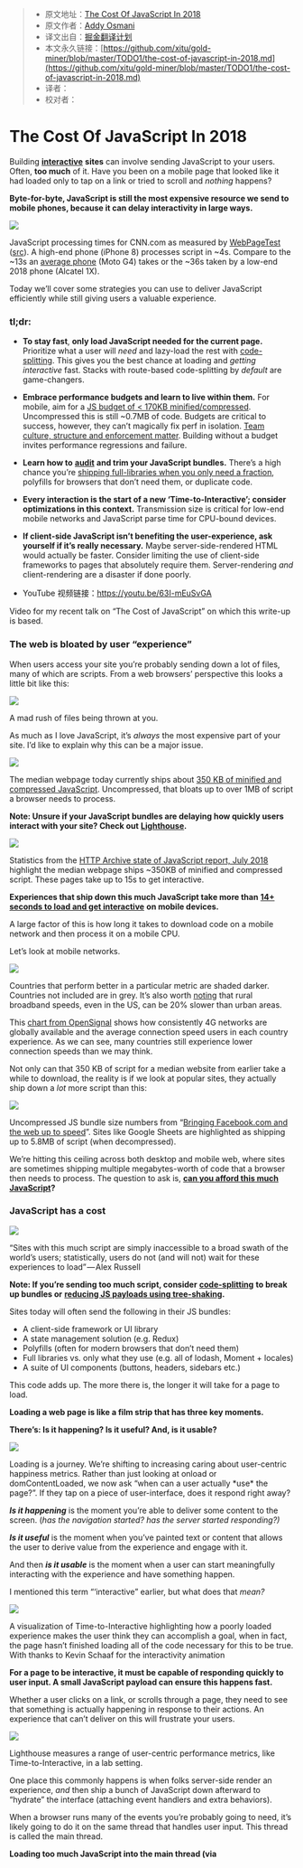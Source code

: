 > * 原文地址：[The Cost Of JavaScript In 2018](https://medium.com/@addyosmani/the-cost-of-javascript-in-2018-7d8950fbb5d4)
> * 原文作者：[Addy Osmani](https://medium.com/@addyosmani?source=post_header_lockup)
> * 译文出自：[掘金翻译计划](https://github.com/xitu/gold-miner)
> * 本文永久链接：[https://github.com/xitu/gold-miner/blob/master/TODO1/the-cost-of-javascript-in-2018.md](https://github.com/xitu/gold-miner/blob/master/TODO1/the-cost-of-javascript-in-2018.md)
> * 译者：
> * 校对者：

# The Cost Of JavaScript In 2018

Building [**interactive**](https://philipwalton.com/articles/why-web-developers-need-to-care-about-interactivity/) **sites** can involve sending JavaScript to your users. Often, **too much** of it. Have you been on a mobile page that looked like it had loaded only to tap on a link or tried to scroll and _nothing_ happens?

**Byte-for-byte, JavaScript is still the most expensive resource we send to mobile phones, because it can delay interactivity in large ways.**

![](https://cdn-images-1.medium.com/max/2000/1*0WzELcRwNUj0gS89mTxFHg.png)

JavaScript processing times for CNN.com as measured by [WebPageTest](https://webpagetest.org) ([src](http://bit.ly/jscost-wpt)). A high-end phone (iPhone 8) processes script in ~4s. Compare to the ~13s an [average phone](https://infrequently.org/2017/10/can-you-afford-it-real-world-web-performance-budgets/) (Moto G4) takes or the ~36s taken by a low-end 2018 phone (Alcatel 1X).

Today we’ll cover some strategies you can use to deliver JavaScript efficiently while still giving users a valuable experience.

### tl;dr:

*   **To stay fast**, **only load JavaScript needed for the current page.** Prioritize what a user will _need_ and lazy-load the rest with [code-splitting](https://webpack.js.org/guides/code-splitting/). This gives you the best chance at loading and _getting interactive_ fast. Stacks with route-based code-splitting by _default_ are game-changers.
*   **Embrace performance budgets and learn to live within them.** For mobile, aim for a [JS budget of < 170KB minified/compressed](https://infrequently.org/2017/10/can-you-afford-it-real-world-web-performance-budgets/). Uncompressed this is still ~0.7MB of code. Budgets are critical to success, however, they can’t magically fix perf in isolation. [Team culture, structure and enforcement matter](https://twitter.com/tkadlec/status/1018529148862652417?s=19). Building without a budget invites performance regressions and failure.
*   **Learn how to** [**audit**](https://nolanlawson.com/2018/03/20/smaller-lodash-bundles-with-webpack-and-babel/) **and trim your JavaScript bundles.** There’s a high chance you’re [shipping full-libraries when you only need a fraction](https://github.com/GoogleChromeLabs/webpack-libs-optimizations), polyfills for browsers that don’t need them, or duplicate code.
*   **Every interaction is the start of a new ‘Time-to-Interactive’; consider optimizations in this context.** Transmission size is critical for low-end mobile networks and JavaScript parse time for CPU-bound devices.
*   **If client-side JavaScript isn’t benefiting the user-experience, ask yourself if it’s really necessary.** Maybe server-side-rendered HTML would actually be faster. Consider limiting the use of client-side frameworks to pages that absolutely require them. Server-rendering _and_ client-rendering are a disaster if done poorly.

* YouTube 视频链接：https://youtu.be/63I-mEuSvGA

Video for my recent talk on “The Cost of JavaScript” on which this write-up is based.

### The web is bloated by user “experience”

When users access your site you’re probably sending down a lot of files, many of which are scripts. From a web browsers’ perspective this looks a little bit like this:

![](https://cdn-images-1.medium.com/max/1600/1*9s1xVNn5DdkszfTTcYpaAQ.gif)

A mad rush of files being thrown at you.

As much as I love JavaScript, it’s _always_ the most expensive part of your site. I’d like to explain why this can be a major issue.

![](https://cdn-images-1.medium.com/max/1600/0*_hiZH3mzu13KzyXK)

The median webpage today currently ships about [350 KB of minified and compressed JavaScript](https://beta.httparchive.org/reports/state-of-javascript#bytesJs). Uncompressed, that bloats up to over 1MB of script a browser needs to process.

**Note: Unsure if your JavaScript bundles are delaying how quickly users interact with your site? Check out** [**Lighthouse**](https://developers.google.com/web/tools/lighthouse/)**.**

![](https://cdn-images-1.medium.com/max/1600/0*Nkmoqw_iDSXAv92W)

Statistics from the [HTTP Archive state of JavaScript report, July 2018](https://httparchive.org/reports/state-of-javascript) highlight the median webpage ships ~350KB of minified and compressed script. These pages take up to 15s to get interactive.

**Experiences that ship down this much JavaScript take more than** [**14+ seconds to load and get interactive**](https://beta.httparchive.org/reports/loading-speed#ttci) **on mobile devices.**

A large factor of this is how long it takes to download code on a mobile network and then process it on a mobile CPU.

Let’s look at mobile networks.

![](https://cdn-images-1.medium.com/max/1600/1*BJLqjBqX0n7mNg0YRKIimA.png)

Countries that perform better in a particular metric are shaded darker. Countries not included are in grey. It’s also worth [noting](https://www.telecompetitor.com/report-u-s-rural-mobile-broadband-speeds-are-20-9-slower-than-urban/) that rural broadband speeds, even in the US, can be 20% slower than urban areas.

This [chart from OpenSignal](https://opensignal.com/reports/2018/02/global-state-of-the-mobile-network) shows how consistently 4G networks are globally available and the average connection speed users in each country experience. As we can see, many countries still experience lower connection speeds than we may think.

Not only can that 350 KB of script for a median website from earlier take a while to download, the reality is if we look at popular sites, they actually ship down a _lot_ more script than this:

![](https://cdn-images-1.medium.com/max/1600/1*NPopFbfbpNG63w2Q9dyBXA.jpeg)

Uncompressed JS bundle size numbers from “[Bringing Facebook.com and the web up to speed](https://www.youtube.com/watch?v=XhOIE3l8GEY)”. Sites like Google Sheets are highlighted as shipping up to 5.8MB of script (when decompressed).

We’re hitting this ceiling across both desktop and mobile web, where sites are sometimes shipping multiple megabytes-worth of code that a browser then needs to process. The question to ask is, [**can you afford this much JavaScript**](https://infrequently.org/2017/10/can-you-afford-it-real-world-web-performance-budgets/)**?**

### JavaScript has a cost

![](https://cdn-images-1.medium.com/max/1600/1*rLRvJH6gJcTTipr7FwzS2g.jpeg)

“Sites with this much script are simply inaccessible to a broad swath of the world’s users; statistically, users do not (and will not) wait for these experiences to load” — Alex Russell

**Note: If you’re sending too much script, consider** [**code-splitting**](https://webpack.js.org/guides/code-splitting/) **to break up bundles or** [**reducing JS payloads using tree-shaking**](https://developers.google.com/web/fundamentals/performance/optimizing-javascript/tree-shaking/)**.**

Sites today will often send the following in their JS bundles:

*   A client-side framework or UI library
*   A state management solution (e.g. Redux)
*   Polyfills (often for modern browsers that don’t need them)
*   Full libraries vs. only what they use (e.g. all of lodash, Moment + locales)
*   A suite of UI components (buttons, headers, sidebars etc.)

This code adds up. The more there is, the longer it will take for a page to load.

**Loading a web page is like a film strip that has three key moments.**

**There’s: Is it happening? Is it useful? And, is it usable?**

![](https://cdn-images-1.medium.com/max/2000/1*cY6o73ABky4uEQYZs-xa1w.png)

Loading is a journey. We’re shifting to increasing caring about user-centric happiness metrics. Rather than just looking at onload or domContentLoaded, we now ask “when can a user actually \*use\* the page?”. If they tap on a piece of user-interface, does it respond right away?

**_Is it happening_** is the moment you’re able to deliver some content to the screen. (_has the navigation started? has the server started responding?)_

**_Is it useful_** is the moment when you’ve painted text or content that allows the user to derive value from the experience and engage with it.

And then **_is it usable_** is the moment when a user can start meaningfully interacting with the experience and have something happen.

I mentioned this term “‘interactive” earlier, but what does that _mean?_

![](https://cdn-images-1.medium.com/max/1600/1*ow6eliCJiSeX7-Ri4hOA5Q.gif)

A visualization of Time-to-Interactive highlighting how a poorly loaded experience makes the user think they can accomplish a goal, when in fact, the page hasn’t finished loading all of the code necessary for this to be true. With thanks to Kevin Schaaf for the interactivity animation

**For a page to be interactive, it must be capable of responding quickly to user input. A small JavaScript payload can ensure this happens fast.**

Whether a user clicks on a link, or scrolls through a page, they need to see that something is actually happening in response to their actions. An experience that can’t deliver on this will frustrate your users.

![](https://cdn-images-1.medium.com/max/1600/1*AWph87YYR1HXfg5CqM-92w.png)

Lighthouse measures a range of user-centric performance metrics, like Time-to-Interactive, in a lab setting.

One place this commonly happens is when folks server-side render an experience, _and_ then ship a bunch of JavaScript down afterward to “hydrate” the interface (attaching event handlers and extra behaviors).

When a browser runs many of the events you’re probably going to need, it’s likely going to do it on the same thread that handles user input. This thread is called the main thread.

**Loading too much JavaScript into the main thread (via <script>, etc) is the issue. Pulling JS into a [Web Worker](https://developer.mozilla.org/en-US/docs/Web/API/Web_Workers_API/Using_web_workers) or caching via a [Service Worker](https://developers.google.com/web/fundamentals/primers/service-workers/) doesn’t have the same negative Time-to-Interactive impact.**

* YouTube 视频链接：https://youtu.be/N5vFvJUBS28

Here’s an example where a user may tap around some UI. Ordinarily, they might check a checkbox or click a link and everything’s going to work perfectly fine. But if we simulate blocking the main thread, nothing’s able to happen. They are not able to check that checkbox or click links because the main thread is blocked.

Avoid blocking the main thread as much as possible. **For more, see “**[**Why web developers need to care about interactivity**](https://philipwalton.com/articles/why-web-developers-need-to-care-about-interactivity/)**”**

We’re seeing teams we partner with suffer JavaScript impacting interactivity across many types of sites.

![](https://cdn-images-1.medium.com/max/2000/0*BGDRqwiFeqauZCjG)

JavaScript can delay interactivity for visible elements. Visualized are a number of UI elements from Google Search where

**Too much (main thread) JavaScript can delay interactivity for visible elements. This can be a challenge for many companies.**

Above are a few examples from Google Search where you could start tapping around the UI, but if a site is shipping too much JavaScript down, there could be a delay before something actually happens. This can leave the user feeling a bit frustrated. Ideally, we want all experiences to get interactive as soon as possible.

![](https://cdn-images-1.medium.com/max/1600/1*aOLAh7nA_fXh_FM8akr63g.png)

Time-to-Interactive of news.google.com as measured by WebPageTest and Lighthouse ([source](https://docs.google.com/spreadsheets/d/1x0LQV5oQsX3MdYe1lcy_gw3FzdJ0kNPUP2-cAl4N2g4/edit?usp=sharing))

Measuring the Time-to-Interactive of Google News on mobile, we observe large variance between a high-end getting interactive in ~7s vs. a low-end device getting interactive in 55s. So, **what is a good target for interactivity?**

![](https://cdn-images-1.medium.com/max/1600/0*meHJxq_65q6xDDzx)

When it comes to [Time to Interactive](https://philipwalton.com/articles/why-web-developers-need-to-care-about-interactivity/), we feel your baseline should be getting interactive in under five seconds on a slow 3G connection on a median mobile device. **“But, my users are all on fast networks and high-end phones!”** …are they? You may be on “fast” coffee-shop WiFi but effectively only getting 2G or 3G speeds. Variability matters.

**Who has shipped less JavaScript and reduced their Time-to-Interactive?**

![](https://i.loli.net/2018/08/05/5b664175e3215.png)

*   [Pinterest reduced their JavaScript bundles from 2.5MB to < 200KB and Time-to-Interactive reduced from 23s to 5.6s](https://medium.com/dev-channel/a-pinterest-progressive-web-app-performance-case-study-3bd6ed2e6154). Revenue went up 44%, sign-ups are up 753%, [weekly active users on mobile web are up 103%](https://medium.com/@Pinterest_Engineering/a-one-year-pwa-retrospective-f4a2f4129e05).
*   [AutoTrader reduced their JavaScript bundle sizes by 56% and reduced Time-to-Interactive for their pages by ~50%](https://engineering.autotrader.co.uk/2017/07/24/how-we-halved-page-load-times.html).
*   [Nikkei reduced their JavaScript bundle size by 43% and Time-to-Interactive improved by 14s.](https://youtu.be/Mv-l3-tJgGk?t=1967)

**Let’s design for a more resilient mobile web that doesn’t rely as heavily on large JavaScript payloads.**

Interactivity impacts a lot of things. It can be impacted by a person loading your website on a mobile data plan, or coffee shop WiFi, or just them being on the go with intermittent connectivity.

![](https://cdn-images-1.medium.com/max/1600/0*FmOIooRFANn297xe)

When this happens, and you have a lot of JavaScript that needs to be processed, users can end up waiting for the site to actually render anything. Or, if something _does_ render, they can be waiting a long time before they can interact with anything on the page. Ideally, shipping less JavaScript would alleviate these issues.

### Why is JavaScript so expensive?

To explain how JavaScript can have such a large cost, I’d like to walk you through what happens when you send content to a browser. A user types a URL into the browser’s address bar:

![](https://cdn-images-1.medium.com/max/1600/1*coL6SP0HpbXNhplgquE6dQ.gif)

A request is sent to a server which then returns some markup. The browser then parses that markup and discovers the necessary CSS, JavaScript, and images. Then, the browser has to fetch and process all of those resources.

The above scenario is an accurate depiction of what happens in Chrome when it processes everything that you send down (yes, it’s a giant emoji factory).

One of the challenges here is that JavaScript ends up being a bottleneck. Ideally, we want to be able to paint pixels quickly, and then have the page interactive. But if JavaScript is a bottleneck, you can end up just looking at something that you can’t actually interact with.

**We want to prevent JavaScript from being a bottleneck to modern experiences.**

One thing to keep in mind as an industry is that, if we want to be fast at JavaScript, we have to download it, parse it, compile it, _and_ execute it quickly.

![](https://cdn-images-1.medium.com/max/1600/1*SGGG24veeEwKusauwhIeUA.png)

That means we have to be fast at the network transmission _and_ the processing side of things for our scripts.

**If you spend a long time parsing and compiling script in a JavaScript engine, that delays how soon a user can interact with your experience.**

To provide some data about this, here’s a breakdown of where [V8](https://developers.google.com/v8/) (Chrome’s JavaScript engine) spends its time while it processes a page containing script:

![](https://cdn-images-1.medium.com/max/2000/1*NPtzv8seEPgfftIBQ1Fh7Q.png)

JavaScript parse/compile = 10–30% of the time spent in V8 (Chrome’s JS engine) during page load

The orange represents all the time spent parsing JavaScript that popular sites are sending down. In yellow, is the time spent compiling. Together, these take anywhere up to 30% of the time it takes to process the JavaScript for your page — this is a real cost.

As of Chrome 66, V8 [compiles code on a background thread](https://v8project.blogspot.com/2018/03/v8-release-66.html), reducing compile time by up to 20%. But parse and compile are still very costly and it’s rare to see a large script actually execute in under 50ms, even if compiled off-thread.

**Another thing to keep in mind with JavaScript is that all bytes are not equal. A 200 KB script and a 200 KB image have very different costs.**

![](https://cdn-images-1.medium.com/max/1600/0*fFKw1fQlh2zs_BuT)

Not all bytes weigh the same. A 200KB script has a very different set of costs to a 200KB JPG outside of the raw network transmission times for both sets of bytes.

They might take the same amount of time to download, but when it comes to processing we’re dealing with very different costs.

A JPEG image needs to be decoded, rasterized, and painted on the screen. A JavaScript bundle needs to be downloaded and then parsed, compiled, executed —and there are a number of [other steps](https://www.youtube.com/watch?v=5nmpokoRaZI) that an engine needs to complete. Just be aware that these costs are not quite equivalent.

One of the reasons why they start to add up and matter is mobile.

### Mobile is a spectrum.

![](https://cdn-images-1.medium.com/max/1600/0*hq6y6Ga2dBFA3T8m)

Mobile is a spectrum composed of cheap/low-end, median and high-end devices.

**If we’re fortunate, we may have a high-end or median end phone. The reality is that not all users will have those devices**.

They may be on a low-end or median phone, and the disparity between these multiple classes of devices can be quite stark due too; thermal throttling, difference in cache sizes, CPU, GPU — you can end up experiencing quite different processing times for resources like JavaScript, depending on the device you’re using. [Your users on low-end phones may even be in the U.S](https://www.androidauthority.com/android-go-usa-market-773723/).

![](https://cdn-images-1.medium.com/max/2000/1*l25BNM-2lJrwFXDJkcs6vw.png)

“Insights into the 2.3 Billion Android Smartphones” by [newzoo](https://newzoo.com/insights/articles/insights-into-the-2-3-billion-android-smartphones-in-use-around-the-world/). Android has a 75.9% share of the global market with a predicted 300m more smartphones joining the market in 2018. Many of these will be budget Android devices.

Here’s a breakdown of how long it takes to parse JavaScript across a spectrum of hardware available in 2018:

![](https://cdn-images-1.medium.com/max/2000/1*fA-I6ujh-3sJAZVKGsQYLw.png)

Processing (parse/compile) times for 1MB of uncompressed JavaScript (<200KB minified and gzipped) manually profiled on real devices. ([src](http://bit.ly/jscost-wpt))

At the top we have high-end devices, like the iPhone 8, which process script relatively quickly. Lower down we have more average phones like the Moto G4 and the <$100 Alcatel 1X. Notice the difference in processing times?

[**Android phones are getting cheaper, not faster, over time**](https://twitter.com/slightlylate/status/919989184881876992)**. These devices are frequently CPU poor with tiny L2/L3 cache sizes.** You are failing your average users if you’re expecting them to all have high-end hardware.

Let’s look at a more practical version of this problem using script from a real-world site. Here’s the JS processing time for CNN.com:

![](https://cdn-images-1.medium.com/max/1600/1*0WzELcRwNUj0gS89mTxFHg.png)

JavaScript processing times for CNN.com via WebPageTest ([src](http://bit.ly/jscost-wpt))

**On an iPhone 8 (using the** [**A11**](https://en.wikipedia.org/wiki/Apple_A11) **chip) it takes nine seconds less to process CNN’s JavaScript than it does on an average phone**. That’s nine seconds quicker that experience could get interactive.

Now that WebPageTest supports the Alcatel 1X (~$100 phone sold in the U.S, [sold out at launch](https://www.androidpolice.com/2018/06/05/100-android-go-powered-alcatel-1x-goes-sale-amazon-us-next-week/)) we can also look at filmstrips for CNN loading on mid-lower end hardware. Slow doesn’t even **begin** to describe this:

![](https://cdn-images-1.medium.com/max/2000/1*PUR1dshgh8en2CDjXbg4NQ.png)

Comparison of loading CNN.com, a JavaScript-heavy site, over 3G on mid-lower end hardware ([source](https://www.webpagetest.org/video/compare.php?tests=180721_V8_c83c67c7e43ea7fa25e2be44183cc613,180721_HA_06d4462ee963136187e4faf2b079ee8f,180721_3D_8b2177b325796754562f03b755b8dca0)). The Alcatel 1X takes **65s** to fully load.

**This hints that maybe we need to stop taking fast networks and fast devices for granted.**

![](https://cdn-images-1.medium.com/max/1600/0*2MLoORpHqgI5McaN)

Some users are not going to be on a fast network or have the latest and greatest phone, so it’s vital that we start testing on real phones and real networks . Variability is a real issue.

**“Variability is what kills the User Experience” — Ilya Grigorik. Fast devices can actually sometimes be slow. Fast networks can be slow, variability can end up making absolutely everything slow.**

When variance can kill the user experience, developing with a slow baseline ensures everyone (both on fast and slow setups) benefits. If your team can take a look at their analytics and understand exactly what devices your users are actually accessing your site with, that’ll give you a hint at what devices you should probably have in the office to test your site with.

![](https://cdn-images-1.medium.com/max/1600/0*RY3I1IoGDBk9Un5V)

Test on real phones & networks.

[webpagetest.org/easy](https://www.webpagetest.org/easy) has a number of Moto G4 preconfigured under the “Mobile” profiles. This is valuable in case you’re unable to purchase your own set of median-class hardware for testing.

There’s a number of profiles set up there that you can use today that already have popular devices pre-configured. For example, we’ve got some median mobile devices like the Moto G4 ready for testing.

It’s also important to test on representative networks. Although I’ve talked about how important low end and median phones are, [Brian Holt](https://twitter.com/holtbt?lang=en) made this [great point](https://twitter.com/michaellnorth/status/935547616682827776): **it’s really important to know your audience.**

![](https://cdn-images-1.medium.com/max/1600/0*mrAZ1DHd5AQa9Y5m)

“Knowing your audience and then appropriately focusing the performance of your application is critical” — Brian Holt ([src](https://www.oreilly.com/ideas/brian-holt-on-learning-javascript-and-understanding-how-to-scale-a-website))

**Not every site needs to perform well on 2G on a low-end phone**. That said, **aiming for a high level of performance across the entire spectrum is not a bad thing to do.**

![](https://cdn-images-1.medium.com/max/1600/1*52chYK9_1rc9UNvz3w3q2Q.jpeg)

Google Analytics > Audience > Mobile > Devices visualizes what devices & operating systems visit your site.

You may have a wide range of users on the higher end of the spectrum, or in a different part of the spectrum. Just be aware of the data behind your sites, so that you can make a reasonable call on how much all of this matters.

If you want JavaScript to be fast, pay attention to download times for low end networks. The improvements you can make there are: ship less code, minify your source, take advantage of compression (i.e., [gzip](https://www.gnu.org/software/gzip/), [Brotli](https://github.com/google/brotli), and [Zopfli](https://github.com/google/zopfli)).

![](https://cdn-images-1.medium.com/max/1600/0*LhfsHPuEcxoQUZSx)

Take advantage of caching for repeat visits. Parse time is critical for phones with slow CPUs.

![](https://cdn-images-1.medium.com/max/1600/0*fBvFPfP9WjFldWSP)

If you’re a back-end or full stack developer, you know that you kind of get what you pay for with respect to CPU, disk, and network.

**As we build sites that are increasingly more reliant on JavaScript, we sometimes pay for what we send down in ways that we don’t always easily see.**

### How to send less JavaScript

The shape of success is whatever let’s us send the least amount of script to users while still giving them a useful experience. [Code-splitting](https://survivejs.com/webpack/building/code-splitting/) is one option that makes this possible.

![](https://cdn-images-1.medium.com/max/1600/1*kdQGs03dZVZS6VbTEDdZuw.png)

Splitting large, monolithic JavaScript bundles can be done on a page, route or component basis. You’re even better setup for success if “splitting” is the default for your toolchain from the get-go.

**Code-splitting is this idea that, instead of shipping down your users a massive monolithic JavaScript bundle — sort of like a massive full pizza — what if you were to just send them one slice at a time? Just enough script needed to make the current page usable.**

Code-splitting can be done at the page level, route level, or component level. It’s something that’s well supported by many modern libraries and frameworks through bundlers like [webpack](https://webpack.js.org/concepts/) and [Parcel](https://parceljs.org/). Guides to accomplish this are available for [React](https://reactjs.org/docs/code-splitting.html), [Vue.js](https://router.vuejs.org/guide/advanced/lazy-loading.html) and [Angular](https://angular.io/guide/lazy-loading-ngmodules).

```
import OtherComponent from './OtherComponent';

const MyComponent = () => (
  <OtherComponent/>
);
```

```
mport Loadable from 'react-loadable';

const LoadableOtherComponent = Loadable({
  loader: () => import('./OtherComponent'),
  loading: () => <div>Loading...</div>,
});

const MyComponent = () => (
  <LoadableOtherComponent/>
);
```

Adding code-splitting in a React app using [React Loadable](https://github.com/jamiebuilds/react-loadable) — a higher-order component that wraps dynamic imports in a React-friendly API for adding code-splitting to your app at a given component.

Many large teams have seen big wins off the back of investing in code-splitting recently.

![](https://cdn-images-1.medium.com/max/1600/0*sqx0dLL0SA6hVjBK)

In an effort to rewrite their mobile web experiences to try to make sure users were able to interact with their sites as soon as possible, both [Twitter](https://blog.twitter.com/engineering/en_us/topics/open-source/2017/how-we-built-twitter-lite.html) and [Tinder](https://medium.com/@addyosmani/a-tinder-progressive-web-app-performance-case-study-78919d98ece0) saw anywhere up to a 50% improvement in their Time to Interactive when they adopted aggressive code splitting.

Stacks like [Gatsby.js](http://gatsbyjs.org) (React), [Preact CLI](https://github.com/developit/preact-cli), and [PWA Starter Kit](https://github.com/Polymer/pwa-starter-kit) attempt to enforce good defaults for loading & getting interactive quickly on average mobile hardware.

Another thing many of these sites have done is adopted auditing as part of their workflow.

![](https://cdn-images-1.medium.com/max/2000/1*AzG1zXjLLAdJPAtQ9uvT5g.png)

Audit your JavaScript bundles regularly. Tools like webpack-bundle-analyzer are great for analyzing your built JavaScript bundles and import-cost for Visual Code is excellent for visualizing expensive dependencies during your local iteration workflow (e.g. when you `npm install` and import a package)

Thankfully, the JavaScript ecosystem has a number of great tools to help with bundle analysis.

**Tools like** [**Webpack Bundle Analyzer**](https://www.npmjs.com/package/webpack-bundle-analyzer), [**Source Map Explorer**](https://www.npmjs.com/package/source-map-explorer) **and** [**Bundle Buddy**](https://github.com/samccone/bundle-buddy) **allow you to audit your bundles for opportunities to trim them down.**

These tools visualize the content of your JavaScript bundles: they highlight large libraries, duplicate code, and dependencies you may not need.

![](https://cdn-images-1.medium.com/max/2000/1*fdX-6h2HnZ_Mo4fBHflh2w.png)

From “[Put your Webpack bundle on a diet](https://www.contentful.com/blog/2017/10/27/put-your-webpack-bundle-on-a-diet-part-3/)” by Benedikt Rötsch

Bundle auditing often highlights opportunities to swap **heavy** dependencies (like Moment.js and its locales) for **lighter** alternatives (such as [date-fns](https://github.com/date-fns/date-fns)).

If you use webpack, you may find our repository of [common library issues](https://github.com/GoogleChromeLabs/webpack-libs-optimizations) in bundles useful.

### Measure, Optimize, Monitor, and Repeat.

If you’re unsure whether you have any issues with JavaScript performance in general, check out [Lighthouse](https://developers.google.com/web/tools/lighthouse/):

![](https://cdn-images-1.medium.com/max/1600/0*hJCNqwEXfkdMaetB)

Lighthouse recently added a number of useful new [performance audits](https://developers.google.com/web/updates/2018/05/lighthouse) that you may not be aware of.

Lighthouse is a tool baked into the Chrome Developer Tools. It’s also available as a [Chrome extension](https://chrome.google.com/webstore/detail/lighthouse/blipmdconlkpinefehnmjammfjpmpbjk?hl=en). It gives you an in-depth performance analysis that highlights opportunities to improve performance.

![](https://cdn-images-1.medium.com/max/2000/1*IoS-SMK40vqW2Gkwp4jZhQ.png)

We’ve recently added support for flagging high “[JavaScript boot-up time](https://developers.google.com/web/updates/2018/05/lighthouse#javascript_boot-up_time_is_high)” to Lighthouse. This audit highlights scripts which might be spending a long time parsing/compiling, which delays interactivity. You can look at this audit as opportunities to either split up those scripts, or just be doing less work there.

Another thing you can do is make sure you’re not shipping unused code down to your users:

![](https://cdn-images-1.medium.com/max/1600/0*LtmKFazhFnfMNLpP)

Find unused CSS and JS code with the [Coverage tab in Chrome DevTools](https://developers.google.com/web/updates/2017/04/devtools-release-notes#coverage).

[Code coverage](https://developers.google.com/web/updates/2017/04/devtools-release-notes#coverage) is a feature in DevTools that allows you to discover unused JavaScript (and CSS) in your pages. Load up a page in DevTools and the coverage tab will display how much code was executed vs. how much was loaded. You can improve the performance of your pages by only shipping the code a user needs.

![](https://i.loli.net/2018/08/05/5b6642993ba95.png)

**Tip: With coverage recording, you can interact with your app and DevTools will update how much of your bundles were used.**

This can be valuable for identifying opportunities to split up scripts and defer the loading of non-critical ones until they’re needed.

If you’re looking for a pattern for serving JavaScript efficiently to your users, check out the [PRPL pattern](https://developers.google.com/web/fundamentals/performance/prpl-pattern/).

![](https://cdn-images-1.medium.com/max/1600/0*Knu-rZagK3SBXgI0)

PRPL is a performance pattern for efficient loading. It stands for (P)ush critical resources for the initial route, (R)ender initial route, (P)re-cache remaining routes, (L)azy-load and create remaining routes on demand

**PRPL (Push, Render, Precache and Lazy-Load) is a pattern for aggressively splitting code for every single route, then taking advantage of a** [**service worker**](https://developers.google.com/web/fundamentals/primers/service-workers/) **to pre-cache the JavaScript and logic needed for future routes, and lazy load it as needed.**

What this means is that when a user navigates to other views in the experience, there’s a good chance it’s already in the browser cache, and so they experience much more reduced costs in terms of booting scripts up and getting interactive.

If you care about performance or you’ve ever worked on a performance patch for your site, you know that sometimes you could end up working on a fix, only to come back a few weeks later and find someone on your team was working on a feature and unintentionally broke the experience. It goes a little like this:

![](https://cdn-images-1.medium.com/max/1600/0*s2gm_VH0P_QJyGi-)

Thankfully, there are ways we can we can try to work around this, and one way is having a [**performance budget**](https://timkadlec.com/2013/01/setting-a-performance-budget/) in place.

![](https://cdn-images-1.medium.com/max/1600/0*5CCzBapxi5OdC1jC)

**Performance budgets are critical because they keep everybody on the same page. They create a culture of shared enthusiasm for constantly improving the user experience and team accountability.**

Budgets define measurable **constraints** to allow a team to meet their performance goals. As you have to live within the constraints of budgets, performance is a consideration at each step, as opposed to an after-thought.

Based on the work by [Tim Kadlec](https://timkadlec.com/2014/11/performance-budget-metrics/), metrics for perf budgets can include:

*   **Milestone timings** — timings based on the _user-experience_ loading a page (e.g Time-to-Interactive). You’ll often want to pair several milestone timings to accurately represent the complete story during page load.
*   **Quality-based metrics** — based on raw values (e.g. weight of JavaScript, number of HTTP requests). These are focused on the _browser_ experience.
*   **Rule-based metrics** — scores generated by tools such as Lighthouse or WebPageTest. Often, a single number or series to grade your site.

![](https://i.loli.net/2018/08/05/5b6642e8e47c6.png)

Alex Russell had a [tweet-storm](https://twitter.com/slightlylate/status/1018508800590876672?s=19) about performance budgets with a few salient points worth noting:

*   [**“Leadership buy-in is important**](https://twitter.com/slightlylate/status/1018508800590876672?s=19)**. The willingness to put feature work on hold to keep the overall user experience good defines thoughtful management of technology products.”**
*   “Performance is about culture supported by tools. Browsers optimize HTML+CSS as much as possible. Moving more of your work into JS puts the burden on your team and their tools”
*   “Budgets aren’t there to make you sad. They’re there to make the organization self-correct. Teams need budgets to constrain decision space and help hitting them”

Everyone who impacts the user-experience of a site has a relationship to how it performs.

![](https://cdn-images-1.medium.com/max/1600/1*RoL5P_sW9rxFg6ft-ccvSg.jpeg)

Make performance part of the conversation.

**Performance is more often a cultural challenge than a technical one.**

Discuss performance during planning sessions and other get-togethers. Ask business stakeholders what their performance expectations are. Do they understand how perf can impact the business metrics they care about? Ask eng. teams how they plan to address perf bottlenecks. While the answers here can be unsatisfactory, they get the conversation started.

![](https://cdn-images-1.medium.com/max/1600/1*6xC-ydreiA8OMNxCTcF2rA.jpeg)

“Make performance relevant to your stakeholders’ goals by showing how it can impact the key metrics they care about. Without a performance culture, performance is not sustainable” — [Allison McKnight](https://vimeo.com/254947097)

Here’s an action plan for performance:

- **Create your performance vision**. This is a one-page agreement on what business stakeholders and developers consider “good performance”  
- **Set your performance budgets**. Extract key performance indicators (KPIs) from the vision and set realistic, measurable targets from them. e.g. “Load and get interactive in 5s”. Size budgets can fall out of this. e.g “Keep JS < 170KB minified/compressed”  
- **Create regular reports on KPIs.** This can be a regular report sent out to the business highlighting progress and success.

[Web Performance Warrior](https://www.oreilly.com/webops-perf/free/web-performance-warrior.csp) by Andy Still and [Designing for Performance](http://designingforperformance.com/) by Lara Hogan are both excellent books that discuss how to think about getting a performance culture in place.

**What about tooling for perf budgets?** You can setup Lighthouse scoring budgets in continuous integration with the [Lighthouse CI](https://github.com/ebidel/lighthouse-ci) project:

![](https://cdn-images-1.medium.com/max/1600/1*Y-1sdlIzFBRfEQPprzLnbA.png)

Prevent pull requests from being merged if your perf scores fall below a certain value with [Lighthouse CI](https://github.com/ebidel/lighthouse-ci). [Lighthouse Thresholds](https://github.com/luke-j/lighthouse-thresholds) is another configuration-based approach to setting perf budgets.

A number of performance monitoring services support setting perf budgets and budget alerts including [Calibre](https://calibreapp.com/), [Treo](https://treo.sh/a/addyosmani/3), [Webdash](https://webdash.xyz/) and [SpeedCurve](https://speedcurve.com/about/):

![](https://cdn-images-1.medium.com/max/1600/1*zgDjVn3QBQTx-BG3xx2oCw.png)

JavaScript perf budgets for my site [teejungle.net](https://teejungle.net/) using SpeedCurve which supports a range of [budget metrics](http://support.speedcurve.com/get-the-most-out-of-speedcurve/create-performance-budgets-and-set-alerts).

Embracing performance budgets encourages teams to think seriously about the consequences of any decisions they make from early on in the design phases right through to the end of a milestone.

Looking for further reference? The [U.S Digital Service](https://designsystem.digital.gov/performance/how/) document their approach to tracking performance with Lighthouse by setting goals and budgets for metrics like Time-to-Interactive.

Next up..

**Each site should have access to** [**both lab and field performance data**](https://developers.google.com/web/fundamentals/performance/speed-tools/)**.**

To track the impact JavaScript can have on user-experience in a RUM (Real User Monitoring) setting, there are two things coming to the web I’d recommend checking out.

![](https://cdn-images-1.medium.com/max/1600/1*mAfpN7k-PJehxCaJLZS1lA.png)

Field data (or RUM — Real User Monitoring) is performance data collected from real page loads your users are experiencing in the wild. Sites with heavy JavaScript payloads would benefit from measuring main-thread of this work through Long Tasks and First Input Delay.

The first is [Long Tasks ](https://w3c.github.io/longtasks/)— an API enabling you to gather real-world telemetry on tasks (and their attributed scripts) that last longer than 50 milliseconds that could block the main thread. You can record these tasks and log them back to your analytics.

[First Input Delay](https://developers.google.com/web/updates/2018/05/first-input-delay) (FID) is a metric that measures the time from when a user first interacts with your site (i.e. when they tap a button) to the time when the browser is actually able to respond to that interaction. FID is still an early metric, but we have a [polyfill](https://github.com/GoogleChromeLabs/first-input-delay) available for it today that you can check out.

* YouTube 视频链接：https://youtu.be/ULU-4-ApcjM

Between these two, you should be able to get enough telemetry from real users to see what JavaScript performance problems they’re running into.

![](https://cdn-images-1.medium.com/max/1600/1*j8TtZ6oCcwShwboZTz9R5w.jpeg)

Marcel Freinbichler had a [viral tweet](https://twitter.com/fr3ino/status/1000166112615714816) about USA Today shipping a slim version of their site to EU users. It loaded 42 seconds faster than their normal pages.

It’s well known that third-party JavaScript can have a dire impact on page load performance. While this remains true, it’s important to acknowledge that many of today’s experiences ship a lot of first-party JavaScript of their own, too. If we’re to load fast, we need to chip away at the impact both sides of this problem can have on the user experience.

There are several common slip-ups we see here, including teams using blocking JavaScript in the document head to decide what A/B test to show users. Or, shipping the JS for all variants of an A/B test down, even if only one is going to actually be used 🤯

![](https://i.loli.net/2018/08/05/5b66437ce814c.png)

**We have a separate guide on loading** [**Third-party JavaScript**](https://developers.google.com/web/fundamentals/performance/optimizing-content-efficiency/loading-third-party-javascript/) **if this is currently the primary bottleneck you’re experiencing.**

### Get fast, stay fast.

**Performance is a journey. Many small changes can lead to big gains.**

Enable users to interact with your site with the _least_ amount of friction. Run the smallest amount of JavaScript to deliver real value. This can mean taking incremental steps to get there.

In the end, your users will thank you.

![](https://cdn-images-1.medium.com/max/2000/0*0OQb3eca-tDFTMeX)

**References**

*   [Can You Afford It?: Real-world Web Performance Budgets](https://infrequently.org/2017/10/can-you-afford-it-real-world-web-performance-budgets/)
*   [Progressive Performance](https://www.youtube.com/watch?v=4bZvq3nodf4&list=PLNYkxOF6rcIBTs2KPy1E6tIYaWoFcG3uj&index=18&t=0s)
*   [Reducing JavaScript payloads with Tree-shaking](https://developers.google.com/web/fundamentals/performance/optimizing-javascript/tree-shaking)
*   [Ouch, your JavaScript hurts!](https://speedcurve.com/blog/your-javascript-hurts/)
*   [Fast & Resilient — Why carving out the “fast” path isn’t enough](https://docs.google.com/presentation/d/169gop22hzmu-NEUiNQyoIZ_oRiMqNLFMKNJVvX42iC8/edit?usp=drivesdk)
*   [Web performance optimization with Webpack](https://developers.google.com/web/fundamentals/performance/webpack/)
*   [JavaScript Start-up Optimization](https://developers.google.com/web/fundamentals/performance/optimizing-content-efficiency/javascript-startup-optimization/)
*   [The Impact Of Page Weight On Load Time](https://paulcalvano.com/index.php/2018/07/02/impact-of-page-weight-on-load-time/)
*   [Beyond The Bubble — Real-world Performance](https://building.calibreapp.com/beyond-the-bubble-real-world-performance-9c991dcd5342)
*   [How To Think About Speed Tools](https://developers.google.com/web/fundamentals/performance/speed-tools/)
*   [Thinking PRPL](https://houssein.me/thinking-prpl)

_With great thanks to_ [_Thomas Steiner_](https://twitter.com/tomayac)_,_ [_Alex Russell_](https://twitter.com/slightlylate)_,_ [_Jeremy Wagner_](https://twitter.com/malchata)_,_ [_Patrick Hulce_](https://twitter.com/patrickhulce)_, Tom Ankers and_ [_Houssein Djirdeh_](https://twitter.com/hdjirdeh) _for their contributions to this write-up. Also thanks to Pat Meenan for his continued work on WebPageTest — here’s a Lighthouse report for_ [_this page_](https://www.webpagetest.org/lighthouse.php?test=180801_55_0cb6a6efefd4067b9b3ac7655ab13a26&run=1) _if interested. You can follow my work on_ [_Twitter_](https://twitter.com/addyosmani)_._

Thanks to [Houssein Djirdeh](https://medium.com/@hdjirdeh?source=post_page), [Thomas Steiner](https://medium.com/@steiner.thomas?source=post_page), and [Patrick Hulce](https://medium.com/@patrickhulce?source=post_page).

> 如果发现译文存在错误或其他需要改进的地方，欢迎到 [掘金翻译计划](https://github.com/xitu/gold-miner) 对译文进行修改并 PR，也可获得相应奖励积分。文章开头的 **本文永久链接** 即为本文在 GitHub 上的 MarkDown 链接。


---

> [掘金翻译计划](https://github.com/xitu/gold-miner) 是一个翻译优质互联网技术文章的社区，文章来源为 [掘金](https://juejin.im) 上的英文分享文章。内容覆盖 [Android](https://github.com/xitu/gold-miner#android)、[iOS](https://github.com/xitu/gold-miner#ios)、[前端](https://github.com/xitu/gold-miner#前端)、[后端](https://github.com/xitu/gold-miner#后端)、[区块链](https://github.com/xitu/gold-miner#区块链)、[产品](https://github.com/xitu/gold-miner#产品)、[设计](https://github.com/xitu/gold-miner#设计)、[人工智能](https://github.com/xitu/gold-miner#人工智能)等领域，想要查看更多优质译文请持续关注 [掘金翻译计划](https://github.com/xitu/gold-miner)、[官方微博](http://weibo.com/juejinfanyi)、[知乎专栏](https://zhuanlan.zhihu.com/juejinfanyi)。
